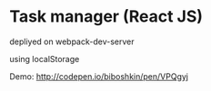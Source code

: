 # Task manager (React JS)

depliyed on webpack-dev-server

using localStorage 

Demo:
http://codepen.io/biboshkin/pen/VPQgyj
